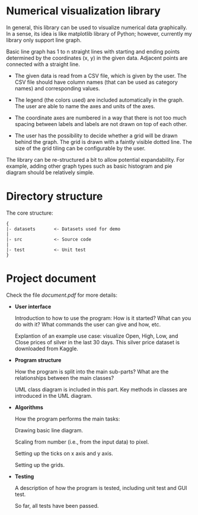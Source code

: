 # Numerical visualization library
In general, this library can be used to visualize numerical data graphically. In a sense, its idea is like matplotlib library of Python; however, currently my library only support line graph.

Basic line graph has 1 to n straight lines with starting and ending points determined by the coordinates (x, y) in the given data. Adjacent points are connected with a straight line.

* The given data is read from a CSV file, which is given by the user. The CSV file should have column names (that can be used as category names) and corresponding values.

* The legend (the colors used) are included automatically in the graph. The user are able to name the axes and units of the axes.

* The coordinate axes are numbered in a way that there is not too much spacing between labels and labels are not drawn on top of each other.

* The user has the possibility to decide whether a grid will be drawn behind the graph. The grid is drawn with a faintly visible dotted line. The size of the grid tiling can be configurable by the user.

The library can be re-structured a bit to allow potential expandability. For example, adding other graph types such as basic histogram and pie diagram should be relatively simple.

# Directory structure
The core structure:
```
{
|- datasets       <- Datasets used for demo
|
|- src            <- Source code
|
|- test           <- Unit test
}
```

# Project document

Check the file _document.pdf_ for more details:

* **User interface**

    Introduction to how to use the program: How is it started? What can you do with it? What commands the user can give and how, etc.

    Explantion of an example use case: visualize Open, High, Low, and Close prices of silver in the last 30 days. This silver price dataset is downloaded from Kaggle.


* **Program structure**

    How the program is split into the main sub-parts? What are the relationships between the main classes? 

  UML class diagram is included in this part. Key methods in classes are introduced in the UML diagram.


* **Algorithms**

  How the program performs the main tasks:

  Drawing basic line diagram.

  Scaling from number (i.e., from the input data) to pixel.

  Setting up the ticks on x axis and y axis.

  Setting up the grids.


* **Testing**

  A description of how the program is tested, including unit test and GUI test.

  So far, all tests have been passed.










